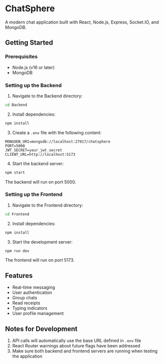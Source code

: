 # ChatSphere

A modern chat application built with React, Node.js, Express, Socket.IO, and MongoDB.

## Getting Started

### Prerequisites

- Node.js (v16 or later)
- MongoDB

### Setting up the Backend

1. Navigate to the Backend directory:

```bash
cd Backend
```

2. Install dependencies:

```bash
npm install
```

3. Create a `.env` file with the following content:

```
MONGODB_URI=mongodb://localhost:27017/chatsphere
PORT=5000
JWT_SECRET=your_jwt_secret
CLIENT_URL=http://localhost:5173
```

4. Start the backend server:

```bash
npm start
```

The backend will run on port 5000.

### Setting up the Frontend

1. Navigate to the Frontend directory:

```bash
cd Frontend
```

2. Install dependencies:

```bash
npm install
```

3. Start the development server:

```bash
npm run dev
```

The frontend will run on port 5173.

## Features

- Real-time messaging
- User authentication
- Group chats
- Read receipts
- Typing indicators
- User profile management

## Notes for Development

1. API calls will automatically use the base URL defined in `.env` file
2. React Router warnings about future flags have been addressed
3. Make sure both backend and frontend servers are running when testing the application
